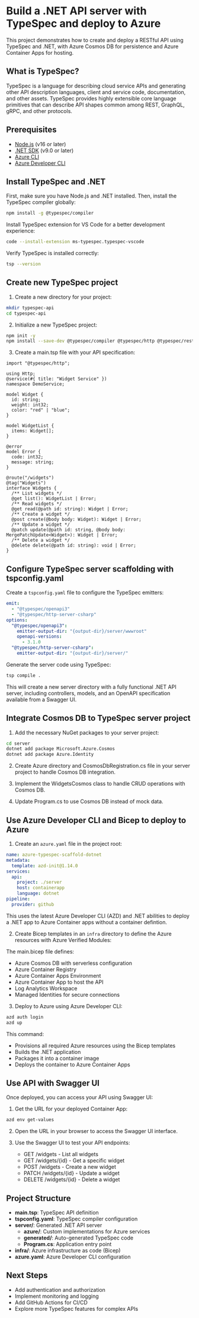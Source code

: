 # Build a .NET API server with TypeSpec and deploy to Azure

This project demonstrates how to create and deploy a RESTful API using TypeSpec and .NET, with Azure Cosmos DB for persistence and Azure Container Apps for hosting.

## What is TypeSpec?

TypeSpec is a language for describing cloud service APIs and generating other API description languages, client and service code, documentation, and other assets. TypeSpec provides highly extensible core language primitives that can describe API shapes common among REST, GraphQL, gRPC, and other protocols.

## Prerequisites

- [Node.js](https://nodejs.org/) (v16 or later)
- [.NET SDK](https://dotnet.microsoft.com/download) (v9.0 or later)
- [Azure CLI](https://docs.microsoft.com/cli/azure/install-azure-cli)
- [Azure Developer CLI](https://learn.microsoft.com/azure/developer/azure-developer-cli/install-azd)

## Install TypeSpec and .NET

First, make sure you have Node.js and .NET installed. Then, install the TypeSpec compiler globally:

```bash
npm install -g @typespec/compiler
```

Install TypeSpec extension for VS Code for a better development experience:

```bash
code --install-extension ms-typespec.typespec-vscode
```

Verify TypeSpec is installed correctly:

```bash
tsp --version
```

## Create new TypeSpec project

1. Create a new directory for your project:

```bash
mkdir typespec-api
cd typespec-api
```

2. Initialize a new TypeSpec project:

```bash
npm init -y
npm install --save-dev @typespec/compiler @typespec/http @typespec/rest @typespec/openapi @typespec/openapi3 @typespec/http-server-csharp
```

3. Create a main.tsp file with your API specification:

```typespec
import "@typespec/http";

using Http;
@service(#{ title: "Widget Service" })
namespace DemoService;

model Widget {
  id: string;
  weight: int32;
  color: "red" | "blue";
}

model WidgetList {
  items: Widget[];
}

@error
model Error {
  code: int32;
  message: string;
}

@route("/widgets")
@tag("Widgets")
interface Widgets {
  /** List widgets */
  @get list(): WidgetList | Error;
  /** Read widgets */
  @get read(@path id: string): Widget | Error;
  /** Create a widget */
  @post create(@body body: Widget): Widget | Error;
  /** Update a widget */
  @patch update(@path id: string, @body body: MergePatchUpdate<Widget>): Widget | Error;
  /** Delete a widget */
  @delete delete(@path id: string): void | Error;
}
```

## Configure TypeSpec server scaffolding with tspconfig.yaml

Create a `tspconfig.yaml` file to configure the TypeSpec emitters:

```yaml
emit:
  - "@typespec/openapi3"
  - "@typespec/http-server-csharp"
options:
  "@typespec/openapi3":
    emitter-output-dir: "{output-dir}/server/wwwroot"
    openapi-versions:
      - 3.1.0
  "@typespec/http-server-csharp":
    emitter-output-dir: "{output-dir}/server/"
```

Generate the server code using TypeSpec:

```bash
tsp compile .
```

This will create a new server directory with a fully functional .NET API server, including controllers, models, and an OpenAPI specification available from a Swagger UI.

## Integrate Cosmos DB to TypeSpec server project

1. Add the necessary NuGet packages to your server project:

```bash
cd server
dotnet add package Microsoft.Azure.Cosmos
dotnet add package Azure.Identity
```

2. Create Azure directory and CosmosDbRegistration.cs file in your server project to handle Cosmos DB integration.

3. Implement the WidgetsCosmos class to handle CRUD operations with Cosmos DB.

4. Update Program.cs to use Cosmos DB instead of mock data.

## Use Azure Developer CLI and Bicep to deploy to Azure

1. Create an `azure.yaml` file in the project root:

```yaml
name: azure-typespec-scaffold-dotnet
metadata:
  template: azd-init@1.14.0
services:
  api:
    project: ./server
    host: containerapp
    language: dotnet
pipeline:
  provider: github
```

This uses the latest Azure Developer CLI (AZD) and .NET abilities to deploy a .NET app to Azure Container apps without a container defintion. 

2. Create Bicep templates in an `infra` directory to define the Azure resources with Azure Verified Modules:

The main.bicep file defines:
- Azure Cosmos DB with serverless configuration
- Azure Container Registry
- Azure Container Apps Environment
- Azure Container App to host the API
- Log Analytics Workspace
- Managed Identities for secure connections

3. Deploy to Azure using Azure Developer CLI:

```bash
azd auth login
azd up
```

This command:
- Provisions all required Azure resources using the Bicep templates
- Builds the .NET application
- Packages it into a container image
- Deploys the container to Azure Container Apps

## Use API with Swagger UI

Once deployed, you can access your API using Swagger UI:

1. Get the URL for your deployed Container App:
```bash
azd env get-values
```

2. Open the URL in your browser to access the Swagger UI interface.

3. Use the Swagger UI to test your API endpoints:
   - GET /widgets - List all widgets
   - GET /widgets/{id} - Get a specific widget
   - POST /widgets - Create a new widget
   - PATCH /widgets/{id} - Update a widget
   - DELETE /widgets/{id} - Delete a widget

## Project Structure

- **main.tsp**: TypeSpec API definition
- **tspconfig.yaml**: TypeSpec compiler configuration
- **server/**: Generated .NET API server
  - **azure/**: Custom implementations for Azure services
  - **generated/**: Auto-generated TypeSpec code
  - **Program.cs**: Application entry point
- **infra/**: Azure infrastructure as code (Bicep)
- **azure.yaml**: Azure Developer CLI configuration

## Next Steps

- Add authentication and authorization
- Implement monitoring and logging
- Add GitHub Actions for CI/CD
- Explore more TypeSpec features for complex APIs
